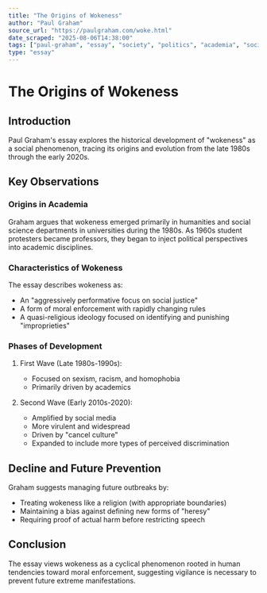 ```yaml
---
title: "The Origins of Wokeness"
author: "Paul Graham"
source_url: "https://paulgraham.com/woke.html"
date_scraped: "2025-08-06T14:38:00"
tags: ["paul-graham", "essay", "society", "politics", "academia", "social-justice", "culture"]
type: "essay"
---
```


# The Origins of Wokeness

## Introduction

Paul Graham's essay explores the historical development of "wokeness" as a social phenomenon, tracing its origins and evolution from the late 1980s through the early 2020s.

## Key Observations

### Origins in Academia

Graham argues that wokeness emerged primarily in humanities and social science departments in universities during the 1980s. As 1960s student protesters became professors, they began to inject political perspectives into academic disciplines.

### Characteristics of Wokeness

The essay describes wokeness as:
- An "aggressively performative focus on social justice"
- A form of moral enforcement with rapidly changing rules
- A quasi-religious ideology focused on identifying and punishing "improprieties"

### Phases of Development

1. First Wave (Late 1980s-1990s):
   - Focused on sexism, racism, and homophobia
   - Primarily driven by academics

2. Second Wave (Early 2010s-2020):
   - Amplified by social media
   - More virulent and widespread
   - Driven by "cancel culture"
   - Expanded to include more types of perceived discrimination

## Decline and Future Prevention

Graham suggests managing future outbreaks by:
- Treating wokeness like a religion (with appropriate boundaries)
- Maintaining a bias against defining new forms of "heresy"
- Requiring proof of actual harm before restricting speech

## Conclusion

The essay views wokeness as a cyclical phenomenon rooted in human tendencies toward moral enforcement, suggesting vigilance is necessary to prevent future extreme manifestations.
